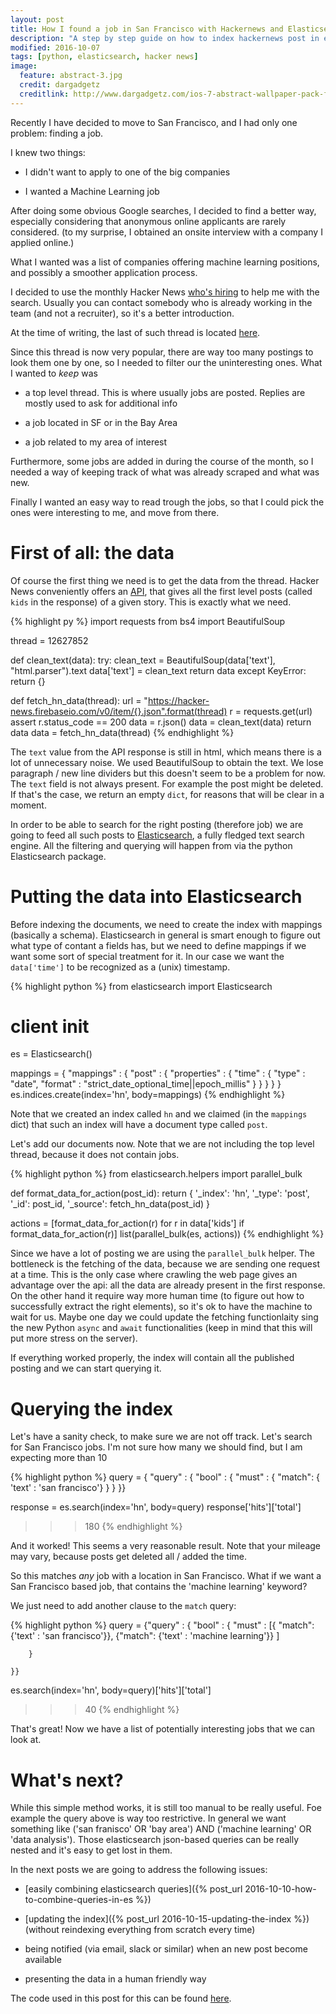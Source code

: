 ```yaml
---
layout: post
title: How I found a job in San Francisco with Hackernews and Elasticsearch
description: "A step by step guide on how to index hackernews post in elasticsearch"
modified: 2016-10-07
tags: [python, elasticsearch, hacker news]
image:
  feature: abstract-3.jpg
  credit: dargadgetz
  creditlink: http://www.dargadgetz.com/ios-7-abstract-wallpaper-pack-for-iphone-5-and-ipod-touch-retina/
---
```


Recently I have decided to move to San Francisco, and I had only one problem: finding a job.

I knew two things:

- I didn't want to apply to one of the big companies

- I wanted a Machine Learning job

After doing some obvious Google searches, I decided to find a better way, especially considering that anonymous online applicants are rarely considered. (to my surprise, I obtained an onsite interview with a company I applied online.)

What I wanted was a list of companies offering machine learning positions, and possibly a smoother application process.

I decided to use the monthly Hacker News [who's hiring](https://www.google.com/search?q=hacker+news+who%27s+hiring) to help me with the search. Usually you can contact somebody who is already working in the team (and not a recruiter), so it's a better introduction.

At the time of writing, the last of such thread is located [here](https://news.ycombinator.com/item?id=12627852).

Since this thread is now very popular, there are way too many postings to look them one by one, so I needed to filter our the uninteresting ones. What I wanted to _keep_ was

- a top level thread. This is where usually jobs are posted. Replies are mostly used to ask for additional info

- a job located in SF or in the Bay Area

- a job related to my area of interest

Furthermore, some jobs are added in during the course of the month, so I needed a way of keeping track of what was already scraped and what was new.

Finally I wanted an easy way to read trough the jobs, so that I could pick the ones were interesting to me, and move from there.

# First of all: the data

Of course the first thing we need is to get the data from the thread. Hacker News conveniently offers an [API](https://github.com/HackerNews/API), that gives all the first level posts (called `kids` in the response) of a given story. This is exactly what we need.

{% highlight py %}
import requests
from bs4 import BeautifulSoup

thread = 12627852

def clean_text(data):
    try:
        clean_text = BeautifulSoup(data['text'], "html.parser").text
        data['text'] = clean_text
        return data
    except KeyError:
          return {}

def fetch_hn_data(thread):
    url = "https://hacker-news.firebaseio.com/v0/item/{}.json".format(thread)
    r = requests.get(url)
    assert r.status_code == 200
    data = r.json()
    data = clean_text(data)
    return data
data = fetch_hn_data(thread)
{% endhighlight %}

The `text` value from the API response is still in html, which means there is a lot of unnecessary noise. We used BeautifulSoup to obtain the text. We lose paragraph / new line dividers but this doesn't seem to be a problem for now.
The `text` field is not always present. For example the post might be deleted. If that's the case, we return an empty `dict`, for reasons that will be clear in a moment.

In order to be able to search for the right posting (therefore job) we are going to feed all such posts to [Elasticsearch](https://www.elastic.co/), a fully fledged text search engine.
All the filtering and querying will happen from via the python Elasticsearch package.


# Putting the data into Elasticsearch

Before indexing the documents, we need to create the index with mappings (basically a schema). Elasticsearch in general is smart enough to figure out what type of contant a fields has, but we need to define mappings if we want some sort of special treatment for it. In our case we want the `data['time']` to be recognized as a (unix) timestamp.


{% highlight python %}
from elasticsearch import Elasticsearch
# client init
es = Elasticsearch()

mappings = {
    "mappings" : {
        "post" : {
            "properties" : {
                "time" : {
                    "type" : "date",
                    "format" : "strict_date_optional_time||epoch_millis"
                }
            }
        }
    }
}
es.indices.create(index='hn', body=mappings)
{% endhighlight %}

Note that we created an index called `hn` and we claimed (in the `mappings` dict) that such an index will have a document type called `post`.

Let's add our documents now. Note that we are not including the top level thread, because it does not contain jobs.

{% highlight python %}
from elasticsearch.helpers import parallel_bulk

def format_data_for_action(post_id):
    return {
    '_index': 'hn',
    '_type': 'post',
    '_id': post_id,
    '_source': fetch_hn_data(post_id)
}

actions = [format_data_for_action(r) for r in data['kids'] if format_data_for_action(r)]
list(parallel_bulk(es, actions))
{% endhighlight %}

Since we have a lot of posting we are using the `parallel_bulk` helper. The bottleneck is the fetching of the data, because we are sending one request at a time. This is the only case where crawling the web page gives an advantage over the api: all the data are already present in the first response. On the other hand it require way more human time (to figure out how to successfully extract the right elements), so it's ok to have the machine to wait for us. Maybe one day we could update the fetching functionlaity sing the new Python `async` and `await` functionalities (keep in mind that this will put more stress on the server).

If everything worked properly, the index will contain all the published posting and we can start querying it.

# Querying the index

Let's have a sanity check, to make sure we are not off track. Let's search for San Francisco jobs. I'm not sure how many we should find, but I am expecting more than 10

{% highlight python %}
query = {
    "query" : {
        "bool" : {
            "must" : {
                "match": { 'text' : 'san francisco'}
            }
        }
    }}

response = es.search(index='hn', body=query)
response['hits']['total']
>>> 180
{% endhighlight %}

And it worked! This seems a very reasonable result. Note that your mileage may vary, because posts get deleted all / added the time.

So this matches _any_ job with a location in San Francisco. What if we want a San Francisco based job, that contains the 'machine learning' keyword?

We just need to add another clause to the `match` query:

{% highlight python %}
query = {"query" : {
        "bool" : {
            "must" : [{
                "match": {'text' : 'san francisco'}},
                {"match": {'text' : 'machine learning'}}
            ]

        }

    }}

es.search(index='hn', body=query)['hits']['total']
>>> 40
{% endhighlight %}

That's great! Now we have a list of potentially interesting jobs that we can look at.

# What's next?

While this simple method works, it is still too manual to be really useful. Foe example the query above is way too restrictive. In general we want something like ('san franisco' OR 'bay area') AND ('machine learning' OR 'data analysis'). Those elasticsearch json-based queries can be really nested and it's easy to get lost in them.

 In the next posts we are going to address the following issues:

- [easily combining elasticsearch queries]({% post_url 2016-10-10-how-to-combine-queries-in-es %})

- [updating the index]({% post_url 2016-10-15-updating-the-index %}) (without reindexing everything from scratch every time)

- being notified (via email, slack or similar) when an new post become available

- presenting the data in a human friendly way

The code used in this post for this can be found [here](https://github.com/hdmetor/HNCrawler).
